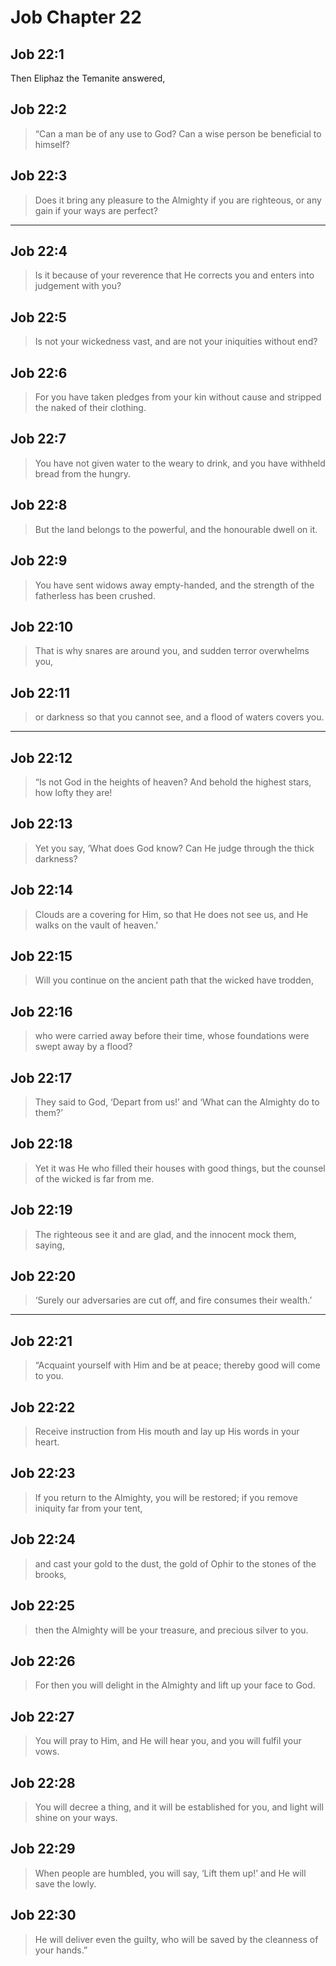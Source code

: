 # Job Chapter 22

## Job 22:1

Then Eliphaz the Temanite answered,

## Job 22:2

> “Can a man be of any use to God?
> Can a wise person be beneficial to himself?

## Job 22:3

> Does it bring any pleasure to the Almighty if you are righteous,
> or any gain if your ways are perfect?

---

## Job 22:4

> Is it because of your reverence that He corrects you
> and enters into judgement with you?

## Job 22:5

> Is not your wickedness vast,
> and are not your iniquities without end?

## Job 22:6

> For you have taken pledges from your kin without cause
> and stripped the naked of their clothing.

## Job 22:7

> You have not given water to the weary to drink,
> and you have withheld bread from the hungry.

## Job 22:8

> But the land belongs to the powerful,
> and the honourable dwell on it.

## Job 22:9

> You have sent widows away empty-handed,
> and the strength of the fatherless has been crushed.

## Job 22:10

> That is why snares are around you,
> and sudden terror overwhelms you,

## Job 22:11

> or darkness so that you cannot see,
> and a flood of waters covers you.

---

## Job 22:12

> “Is not God in the heights of heaven?
> And behold the highest stars, how lofty they are!

## Job 22:13

> Yet you say, ‘What does God know?
> Can He judge through the thick darkness?

## Job 22:14

> Clouds are a covering for Him, so that He does not see us,
> and He walks on the vault of heaven.’

## Job 22:15

> Will you continue on the ancient path
> that the wicked have trodden,

## Job 22:16

> who were carried away before their time,
> whose foundations were swept away by a flood?

## Job 22:17

> They said to God, ‘Depart from us!’
> and ‘What can the Almighty do to them?’

## Job 22:18

> Yet it was He who filled their houses with good things,
> but the counsel of the wicked is far from me.

## Job 22:19

> The righteous see it and are glad,
> and the innocent mock them, saying,

## Job 22:20

> ‘Surely our adversaries are cut off,
> and fire consumes their wealth.’

---

## Job 22:21

> “Acquaint yourself with Him and be at peace;
> thereby good will come to you.

## Job 22:22

> Receive instruction from His mouth
> and lay up His words in your heart.

## Job 22:23

> If you return to the Almighty, you will be restored;
> if you remove iniquity far from your tent,

## Job 22:24

> and cast your gold to the dust,
> the gold of Ophir to the stones of the brooks,

## Job 22:25

> then the Almighty will be your treasure,
> and precious silver to you.

## Job 22:26

> For then you will delight in the Almighty
> and lift up your face to God.

## Job 22:27

> You will pray to Him, and He will hear you,
> and you will fulfil your vows.

## Job 22:28

> You will decree a thing, and it will be established for you,
> and light will shine on your ways.

## Job 22:29

> When people are humbled, you will say,
> ‘Lift them up!’ and He will save the lowly.

## Job 22:30

> He will deliver even the guilty,
> who will be saved by the cleanness of your hands.”
